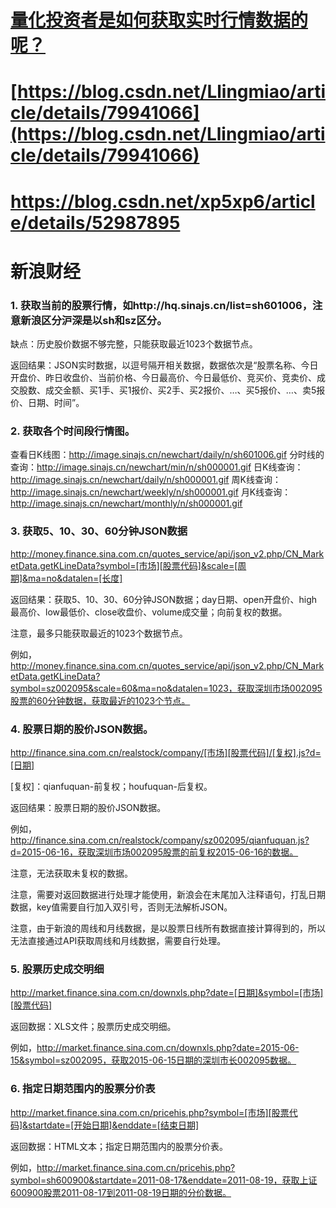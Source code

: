 
# [量化投资者是如何获取实时行情数据的呢？](https://www.zhihu.com/question/27980657)

# [https://blog.csdn.net/Llingmiao/article/details/79941066](https://blog.csdn.net/Llingmiao/article/details/79941066)

# https://blog.csdn.net/xp5xp6/article/details/52987895

# 新浪财经

### 1. 获取当前的股票行情，如http://hq.sinajs.cn/list=sh601006，注意新浪区分沪深是以sh和sz区分。

缺点：历史股价数据不够完整，只能获取最近1023个数据节点。

返回结果：JSON实时数据，以逗号隔开相关数据，数据依次是“股票名称、今日开盘价、昨日收盘价、当前价格、今日最高价、今日最低价、竞买价、竞卖价、成交股数、成交金额、买1手、买1报价、买2手、买2报价、…、买5报价、…、卖5报价、日期、时间”。

### 2. 获取各个时间段行情图。

查看日K线图：http://image.sinajs.cn/newchart/daily/n/sh601006.gif
分时线的查询：http://image.sinajs.cn/newchart/min/n/sh000001.gif
日K线查询：http://image.sinajs.cn/newchart/daily/n/sh000001.gif
周K线查询：http://image.sinajs.cn/newchart/weekly/n/sh000001.gif
月K线查询：http://image.sinajs.cn/newchart/monthly/n/sh000001.gif


### 3. 获取5、10、30、60分钟JSON数据

http://money.finance.sina.com.cn/quotes_service/api/json_v2.php/CN_MarketData.getKLineData?symbol=[市场][股票代码]&scale=[周期]&ma=no&datalen=[长度]

返回结果：获取5、10、30、60分钟JSON数据；day日期、open开盘价、high最高价、low最低价、close收盘价、volume成交量；向前复权的数据。

注意，最多只能获取最近的1023个数据节点。

例如，http://money.finance.sina.com.cn/quotes_service/api/json_v2.php/CN_MarketData.getKLineData?symbol=sz002095&scale=60&ma=no&datalen=1023，获取深圳市场002095股票的60分钟数据，获取最近的1023个节点。

### 4. 股票日期的股价JSON数据。

http://finance.sina.com.cn/realstock/company/[市场][股票代码]/[复权].js?d=[日期]

[复权]：qianfuquan-前复权；houfuquan-后复权。

返回结果：股票日期的股价JSON数据。

例如，http://finance.sina.com.cn/realstock/company/sz002095/qianfuquan.js?d=2015-06-16，获取深圳市场002095股票的前复权2015-06-16的数据。

注意，无法获取未复权的数据。

注意，需要对返回数据进行处理才能使用，新浪会在末尾加入注释语句，打乱日期数据，key值需要自行加入双引号，否则无法解析JSON。

注意，由于新浪的周线和月线数据，是以股票日线所有数据直接计算得到的，所以无法直接通过API获取周线和月线数据，需要自行处理。

### 5. 股票历史成交明细

http://market.finance.sina.com.cn/downxls.php?date=[日期]&symbol=[市场][股票代码]

返回数据：XLS文件；股票历史成交明细。

例如，http://market.finance.sina.com.cn/downxls.php?date=2015-06-15&symbol=sz002095，获取2015-06-15日期的深圳市长002095数据。

### 6. 指定日期范围内的股票分价表

http://market.finance.sina.com.cn/pricehis.php?symbol=[市场][股票代码]&startdate=[开始日期]&enddate=[结束日期]

返回数据：HTML文本；指定日期范围内的股票分价表。

例如，http://market.finance.sina.com.cn/pricehis.php?symbol=sh600900&startdate=2011-08-17&enddate=2011-08-19，获取上证600900股票2011-08-17到2011-08-19日期的分价数据。
